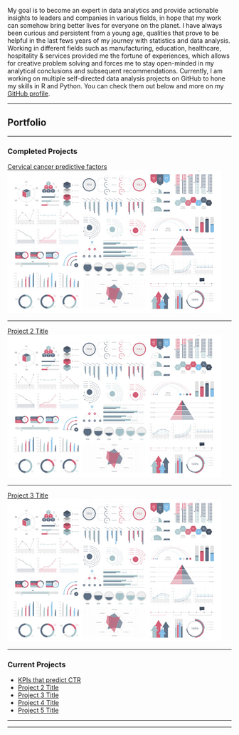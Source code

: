 My goal is to become an expert in data analytics and provide actionable insights to leaders and companies in various fields, in hope that my work can somehow bring better lives for everyone on the planet. I have always been curious and persistent from a young age, qualities that prove to be helpful in the last fews years of my journey with statistics and data analysis. Working in different fields such as manufacturing, education, healthcare, hospitality & services provided me the fortune of experiences, which allows for creative problem solving and forces me to stay open-minded in my analytical conclusions and subsequent recommendations. Currently, I am working on multiple self-directed data analysis projects on GitHub to hone my skills in R and Python. You can check them out below and more on my [GitHub profile](https://github.com/maiqha).

---

## Portfolio

---

### Completed Projects

[Cervical cancer predictive factors](http://maiqha.github.io/cervical-cancer-factor-with-R/)
<img src="images/dummy_thumbnail.jpg?raw=true"/>

---
[Project 2 Title](/pdf/sample_presentation.pdf)
<img src="images/dummy_thumbnail.jpg?raw=true"/>

---
[Project 3 Title](http://example.com/)
<img src="images/dummy_thumbnail.jpg?raw=true"/>

---

### Current Projects

- [KPIs that predict CTR]()
- [Project 2 Title](http://example.com/)
- [Project 3 Title](http://example.com/)
- [Project 4 Title](http://example.com/)
- [Project 5 Title](http://example.com/)

---




---
